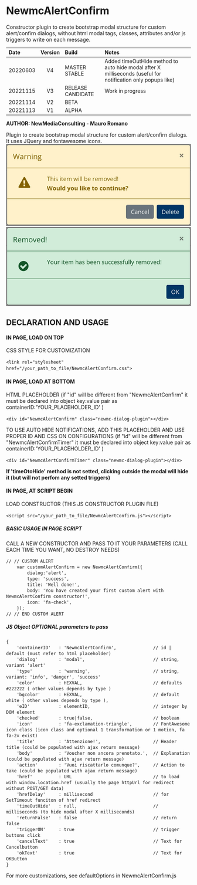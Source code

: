 # NewmcAlertConfirm

Constructor plugin to create bootstrap modal structure for custom alert/confirn dialogs, without html modal tags, classes, attributes and/or js triggers to write on each message.

|Date|Version|Build|Notes|
|:---|:--:|:--|:--|
|20220603|V4|MASTER STABLE|Added timeOutHide method to auto hide modal after X milliseconds (useful for notification only popups like) |
|20221115|V3|RELEASE CANDIDATE|Work in progress|
|20221114|V2|BETA||
|20221113|V1|ALPHA||

**AUTHOR: NewMediaConsulting - Mauro Romano**

Plugin to create bootstrap modal structure for custom alert/confirn dialogs. It uses JQuery and fontawesome icons.
![screenshot](https://github.com/cybermano/NewmcAlertConfirm/blob/main/code_example/Warning.jpg?raw=true)
![screenshot](https://github.com/cybermano/NewmcAlertConfirm/blob/main/code_example/Success.jpg?raw=true)

## DECLARATION AND USAGE

#### IN PAGE, LOAD ON TOP

CSS STYLE FOR CUSTOMIZATION

```<link rel="stylesheet" href="/your_path_to_file/NewmcAlertConfirm.css">```

#### IN PAGE, LOAD AT BOTTOM

HTML PLACEHOLDER
(if "id" will be different from "NewmcAlertConfirm" it must be declared into object key:value pair as containerID:'YOUR_PLACEHOLDER_ID' )

```<div id="NewmcAlertConfirm" class="newmc-dialog-plugin"></div>```

TO USE AUTO HIDE NOTIFICATIONS, ADD THIS PLACEHOLDER AND USE PROPER ID AND CSS ON CONFIGURATIONS
(if "id" will be different from "NewmcAlertConfirmTimer" it must be declared into object key:value pair as containerID:'YOUR_PLACEHOLDER_ID' )

```<div id="NewmcAlertConfirmTimer" class="newmc-dialog-plugin"></div>```

**If 'timeOtoHide' method is not setted, clicking outside the modal will hide it (but will not perfom any setted triggers)**


#### IN PAGE, AT SCRIPT BEGIN

LOAD CONSTRUCTOR (THIS JS CONSTRUCTOR PLUGIN FILE)

```<script src="/your_path_to_file/NewmcAlertConfirm.js"></script>```

##### BASIC USAGE IN PAGE SCRIPT

CALL A NEW CONSTRUCTOR AND PASS TO IT YOUR PARAMETERS (CALL EACH TIME YOU WANT, NO DESTROY NEEDS)

```
// // CUSTOM ALERT
    var customAlertConfirm = new NewmcAlertConfirm({
        dialog:'alert',
        type: 'success',
        title: 'Well done!',
        body: 'You have created your first custom alert with NewmcAlertConfirm constructor!',
        icon: 'fa-check',
    });
// // END CUSTOM ALERT
```

##### JS Object OPTIONAL parameters to pass

```
{
    'containerID'   : 'NewmcAlertConfirm',              // id | default (must refer to html placeholder)
    'dialog'        : 'modal',                          // string, variant 'alert'
    'type'          : 'warning',                        // string, variant: 'info', 'danger', 'success'    
    'color'         : HEXVAL,                           // defaults #222222 ( other values depends by type )
    'bgcolor'       : HEXVAL,                           // default white ( other values depends by type ),    
    'eID'           : elementID,                        // integer by DOM element
    'checked'       : true|false,                       // boolean
    'icon'          : 'fa-exclamation-triangle',        // FontAwesome icon class (icon class and optional 1 transformation or 1 motion, fa fa-2x exist)   
    'title'         : 'Attenzione!',                    // Header title (could be populated with ajax return message)
    'body'          : 'Voucher non ancora prenotato.',  // Explanation (could be populated with ajax return message)
    'action'        : 'Vuoi riscattarlo comunque?',     // Action to take (could be populated with ajax return message)
    'href'          : URL                               // to load with window.location.href (usually the page httpUrl for redirect without POST/GET data)
    'hrefDelay'     : millisecond                       // for SetTimeout funciton of href redirect
    'timeOutHide'   : null,                             // milliseconds (to hide modal after X milliseconds)
    'returnFalse'   : false                             // return false    
    'triggerON'     : true                              // trigger buttons click
    'cancelText'    : true                              // Text for Cancelbutton
    'okText'        : true                              // Text for OKButton
}
```

For more customizations, see defaultOptions in NewmcAlertConfirm.js
